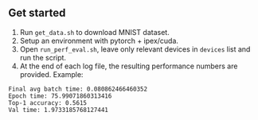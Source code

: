 ## Get started

1. Run `get_data.sh` to download MNIST dataset.
2. Setup an environment with pytorch + ipex/cuda.
3. Open `run_perf_eval.sh`, leave only relevant devices in `devices` list and run the script.
4. At the end of each log file, the resulting performance numbers are provided.
Example:
```
Final avg batch time: 0.080862466460352
Epoch time: 75.99071860313416
Top-1 accuracy: 0.5615
Val time: 1.9733185768127441
```